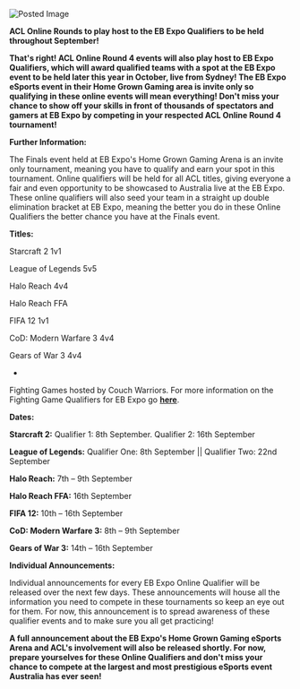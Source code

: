 ![Posted Image](http://i282.photobucket.com/albums/kk259/ilt12/EBExpoOQ.png)





**ACL Online Rounds to play host to the EB Expo Qualifiers to be held throughout September!**





**That's right! ACL Online Round 4 events will also play host to EB Expo Qualifiers, which will award qualified teams with a spot at the EB Expo event to be held later this year in October, live from Sydney! The EB Expo eSports event in their Home Grown Gaming area is invite only so qualifying in these online events will mean everything! Don't miss your chance to show off your skills in front of thousands of spectators and gamers at EB Expo by competing in your respected ACL Online Round 4 tournament!**





**Further Information:**

The Finals event held at EB Expo's Home Grown Gaming Arena is an invite only tournament, meaning you have to qualify and earn your spot in this tournament. Online qualifiers will be held for all ACL titles, giving everyone a fair and even opportunity to be showcased to Australia live at the EB Expo. These online qualifiers will also seed your team in a straight up double elimination bracket at EB Expo, meaning the better you do in these Online Qualifiers the better chance you have at the Finals event.






**Titles:**

Starcraft 2 1v1


League of Legends 5v5


Halo Reach 4v4


Halo Reach FFA


FIFA 12 1v1


CoD: Modern Warfare 3 4v4


Gears of War 3 4v4


+


Fighting Games hosted by Couch Warriors. For more information on the Fighting Game Qualifiers for EB Expo go 
**[here](http://www.facebook.com/events/380345985368532/)**.






**Dates:**



**Starcraft 2:**
 Qualifier 1: 8th September. Qualifier 2: 16th September



**League of Legends:**
 Qualifier One: 8th September || Qualifier Two: 22nd September



**Halo Reach:**
 7th – 9th September



**Halo Reach FFA:**
 16th September



**FIFA 12:**
 10th – 16th September



**CoD: Modern Warfare 3:**
 8th – 9th September



**Gears of War 3:**
 14th – 16th September






**Individual Announcements:**

Individual announcements for every EB Expo Online Qualifier will be released over the next few days. These announcements will house all the information you need to compete in these tournaments so keep an eye out for them. For now, this announcement is to spread awareness of these qualifier events and to make sure you all get practicing!






**A full announcement about the EB Expo's Home Grown Gaming eSports Arena and ACL's involvement will also be released shortly. For now, prepare yourselves for these Online Qualifiers and don't miss your chance to compete at the largest and most prestigious eSports event Australia has ever seen!**